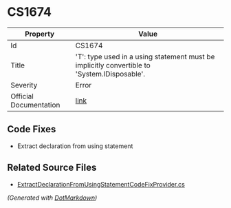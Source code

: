 # CS1674

| Property               | Value                                                                                             |
| ---------------------- | ------------------------------------------------------------------------------------------------- |
| Id                     | CS1674                                                                                            |
| Title                  | 'T': type used in a using statement must be implicitly convertible to 'System\.IDisposable'\.     |
| Severity               | Error                                                                                             |
| Official Documentation | [link](http://docs.microsoft.com/en-us/dotnet/csharp/language-reference/compiler-messages/cs1674) |

## Code Fixes

* Extract declaration from using statement

## Related Source Files

* [ExtractDeclarationFromUsingStatementCodeFixProvider.cs](../../src/CodeFixes/CSharp/CodeFixes/ExtractDeclarationFromUsingStatementCodeFixProvider.cs)

*\(Generated with [DotMarkdown](http://github.com/JosefPihrt/DotMarkdown)\)*